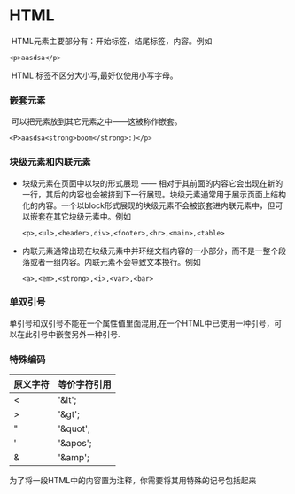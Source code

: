 # **HTML**

​       HTML元素主要部分有：开始标签，结尾标签，内容。例如

```
<p>aasdsa</p>
```



​      HTML 标签不区分大小写,最好仅使用小写字母。

### 嵌套元素

​         可以把元素放到其它元素之中——这被称作嵌套。

```
<P>aasdsa<strong>boom</strong>:)</p>
```





###          块级元素和内联元素

- 块级元素在页面中以块的形式展现 —— 相对于其前面的内容它会出现在新的一行，其后的内容也会被挤到下一行展现。块级元素通常用于展示页面上结构化的内容。一个以block形式展现的块级元素不会被嵌套进内联元素中，但可以嵌套在其它块级元素中。例如

  ```
  <p>,<ul>,<header>,div>,<footer>,<hr>,<main>,<table>
  ```

  

  

- 内联元素通常出现在块级元素中并环绕文档内容的一小部分，而不是一整个段落或者一组内容。内联元素不会导致文本换行。例如

  ```
  <a>,<em>,<strong>,<i>,<var>,<bar>
  ```

  

### 单双引号

单引号和双引号不能在一个属性值里面混用,在一个HTML中已使用一种引号，可以在此引号中嵌套另外一种引号.



### 特殊编码

| 原义字符 | 等价字符引用 |
| -------- | ------------ |
| <        | '&lt';       |
| >        | '&gt';       |
| "        | '&quot';     |
| '        | '&apos';     |
| &        | '&amp';      |

为了将一段HTML中的内容置为注释，你需要将其用特殊的记号<!--和-->包括起来
